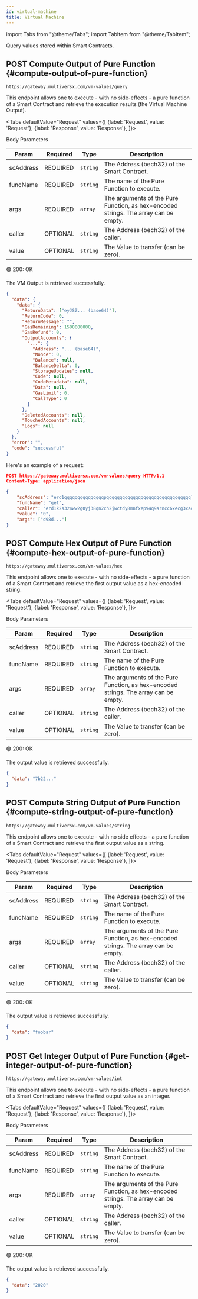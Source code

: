 ```yaml
---
id: virtual-machine
title: Virtual Machine
---
```


[comment]: # (mx-context-auto)

import Tabs from "@theme/Tabs";
import TabItem from "@theme/TabItem";

Query values stored within Smart Contracts.

[comment]: # (mx-context-auto)

## <span class="badge badge--success">POST</span> Compute Output of Pure Function {#compute-output-of-pure-function}

`https://gateway.multiversx.com/vm-values/query`

This endpoint allows one to execute - with no side-effects - a pure function of a Smart Contract and retrieve the execution results (the Virtual Machine Output).

<Tabs
defaultValue="Request"
values={[
{label: 'Request', value: 'Request'},
{label: 'Response', value: 'Response'},
]}>
<TabItem value="Request">

Body Parameters

| Param     | Required                                  | Type     | Description                                                                         |
| --------- | ----------------------------------------- | -------- | ----------------------------------------------------------------------------------- |
| scAddress | <span class="text-danger">REQUIRED</span> | `string` | The Address (bech32) of the Smart Contract.                                         |
| funcName  | <span class="text-danger">REQUIRED</span> | `string` | The name of the Pure Function to execute.                                           |
| args      | <span class="text-danger">REQUIRED</span> | `array`  | The arguments of the Pure Function, as hex-encoded strings. The array can be empty. |
| caller    | <span class="text-normal">OPTIONAL</span> | `string` | The Address (bech32) of the caller.                                                 |
| value     | <span class="text-normal">OPTIONAL</span> | `string` | The Value to transfer (can be zero).                                                |

</TabItem>
<TabItem value="Response">

🟢 200: OK

The VM Output is retrieved successfully.

```json
{
  "data": {
    "data": {
      "ReturnData": ["eyJSZ... (base64)"],
      "ReturnCode": 0,
      "ReturnMessage": "",
      "GasRemaining": 1500000000,
      "GasRefund": 0,
      "OutputAccounts": {
        "...": {
          "Address": "... (base64)",
          "Nonce": 0,
          "Balance": null,
          "BalanceDelta": 0,
          "StorageUpdates": null,
          "Code": null,
          "CodeMetadata": null,
          "Data": null,
          "GasLimit": 0,
          "CallType": 0
        }
      },
      "DeletedAccounts": null,
      "TouchedAccounts": null,
      "Logs": null
    }
  },
  "error": "",
  "code": "successful"
}
```

</TabItem>
</Tabs>

Here's an example of a request:

```json
POST https://gateway.multiversx.com/vm-values/query HTTP/1.1
Content-Type: application/json

{
    "scAddress": "erd1qqqqqqqqqqqqqqqpqqqqqqqqqqqqqqqqqqqqqqqqqqqqqqqqllls0lczs7",
    "funcName": "get",
    "caller": "erd1k2s324ww2g0yj38qn2ch2jwctdy8mnfxep94q9arncc6xecg3xaq6mjse8",
    "value": "0",
    "args": ["d98d..."]
}
```

[comment]: # (mx-context-auto)

## <span class="badge badge--success">POST</span> Compute Hex Output of Pure Function {#compute-hex-output-of-pure-function}

`https://gateway.multiversx.com/vm-values/hex`

This endpoint allows one to execute - with no side-effects - a pure function of a Smart Contract and retrieve the first output value as a hex-encoded string.

<Tabs
defaultValue="Request"
values={[
{label: 'Request', value: 'Request'},
{label: 'Response', value: 'Response'},
]}>
<TabItem value="Request">

Body Parameters

| Param     | Required                                  | Type     | Description                                                                         |
| --------- | ----------------------------------------- | -------- | ----------------------------------------------------------------------------------- |
| scAddress | <span class="text-danger">REQUIRED</span> | `string` | The Address (bech32) of the Smart Contract.                                         |
| funcName  | <span class="text-danger">REQUIRED</span> | `string` | The name of the Pure Function to execute.                                           |
| args      | <span class="text-danger">REQUIRED</span> | `array`  | The arguments of the Pure Function, as hex-encoded strings. The array can be empty. |
| caller    | <span class="text-normal">OPTIONAL</span> | `string` | The Address (bech32) of the caller.                                                 |
| value     | <span class="text-normal">OPTIONAL</span> | `string` | The Value to transfer (can be zero).                                                |

</TabItem>
<TabItem value="Response">

🟢 200: OK

The output value is retrieved successfully.

```json
{
  "data": "7b22..."
}
```

</TabItem>
</Tabs>

[comment]: # (mx-context-auto)

## <span class="badge badge--success">POST</span> Compute String Output of Pure Function {#compute-string-output-of-pure-function}

`https://gateway.multiversx.com/vm-values/string`

This endpoint allows one to execute - with no side effects - a pure function of a Smart Contract and retrieve the first output value as a string.

<Tabs
defaultValue="Request"
values={[
{label: 'Request', value: 'Request'},
{label: 'Response', value: 'Response'},
]}>
<TabItem value="Request">

Body Parameters

| Param     | Required                                  | Type     | Description                                                                         |
| --------- | ----------------------------------------- | -------- | ----------------------------------------------------------------------------------- |
| scAddress | <span class="text-danger">REQUIRED</span> | `string` | The Address (bech32) of the Smart Contract.                                         |
| funcName  | <span class="text-danger">REQUIRED</span> | `string` | The name of the Pure Function to execute.                                           |
| args      | <span class="text-danger">REQUIRED</span> | `array`  | The arguments of the Pure Function, as hex-encoded strings. The array can be empty. |
| caller    | <span class="text-normal">OPTIONAL</span> | `string` | The Address (bech32) of the caller.                                                 |
| value     | <span class="text-normal">OPTIONAL</span> | `string` | The Value to transfer (can be zero).                                                |

</TabItem>
<TabItem value="Response">

🟢 200: OK

The output value is retrieved successfully.

```json
{
  "data": "foobar"
}
```

</TabItem>
</Tabs>

[comment]: # (mx-context-auto)

## <span class="badge badge--success">POST</span> Get Integer Output of Pure Function {#get-integer-output-of-pure-function}

`https://gateway.multiversx.com/vm-values/int`

This endpoint allows one to execute - with no side-effects - a pure function of a Smart Contract and retrieve the first output value as an integer.

<Tabs
defaultValue="Request"
values={[
{label: 'Request', value: 'Request'},
{label: 'Response', value: 'Response'},
]}>
<TabItem value="Request">

Body Parameters

| Param     | Required                                  | Type     | Description                                                                         |
| --------- | ----------------------------------------- | -------- | ----------------------------------------------------------------------------------- |
| scAddress | <span class="text-danger">REQUIRED</span> | `string` | The Address (bech32) of the Smart Contract.                                         |
| funcName  | <span class="text-danger">REQUIRED</span> | `string` | The name of the Pure Function to execute.                                           |
| args      | <span class="text-danger">REQUIRED</span> | `array`  | The arguments of the Pure Function, as hex-encoded strings. The array can be empty. |
| caller    | <span class="text-normal">OPTIONAL</span> | `string` | The Address (bech32) of the caller.                                                 |
| value     | <span class="text-normal">OPTIONAL</span> | `string` | The Value to transfer (can be zero).                                                |

</TabItem>
<TabItem value="Response">

🟢 200: OK

The output value is retrieved successfully.

```json
{
  "data": "2020"
}
```

</TabItem>
</Tabs>
